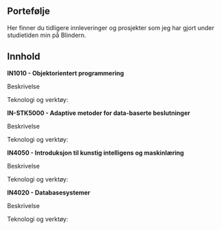 ## Portefølje 

Her finner du tidligere innleveringer og prosjekter som jeg har gjort under studietiden min på Blindern. 

## Innhold 

**IN1010 - Objektorientert programmering**

Beskrivelse 

Teknologi og verktøy: 

**IN-STK5000 - Adaptive metoder for data-baserte beslutninger**

Beskrivelse 

Teknologi og verktøy: 

**IN4050 - Introduksjon til kunstig intelligens og maskinlæring** 

Beskrivelse 

Teknologi og verktøy: 

**IN4020 - Databasesystemer** 

Beskrivelse 

Teknologi og verktøy: 
